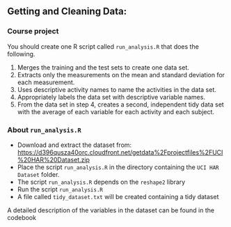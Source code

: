 Getting and Cleaning Data: 
--------------------------
### Course project

You should create one R script called `run_analysis.R` that does the following.  
1. Merges the training and the test sets to create one data set.  
2. Extracts only the measurements on the mean and standard deviation for each measurement.  
3. Uses descriptive activity names to name the activities in the data set.  
4. Appropriately labels the data set with descriptive variable names.  
5. From the data set in step 4, creates a second, independent tidy data set with the average of each variable for each activity and each subject.

### About `run_analysis.R`

- Download and extract the dataset from: <https://d396qusza40orc.cloudfront.net/getdata%2Fprojectfiles%2FUCI%20HAR%20Dataset.zip>
- Place the script `run_analysis.R` in the directory containing the `UCI HAR Dataset` folder.
- The script `run_analysis.R` depends on the `reshape2` library
- Run the script `run_analysis.R`
- A file called `tidy_dataset.txt` will be created containing a tidy dataset

A detailed description of the variables in the dataset can be found in the codebook

